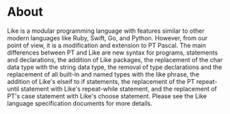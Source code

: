 # About
Like is a modular programming language with features similar to other modern languages like Ruby, Swift, Go, and Python. However, from our point of view, it is a modification and extension to PT Pascal. The main differences between PT and Like are new syntax for programs, statements and declarations, the addition of Like packages, the replacement of the char data type with the string data type, the removal of type declarations and the replacement of all built-in and named types with the like phrase, the addition of Like's elseif to if statements, the replacement of the PT repeat-until statement with Like's repeat-while statement, and the replacement of PT's case statement with Like's choose statement. Please see the Like language specification documents for more details.
